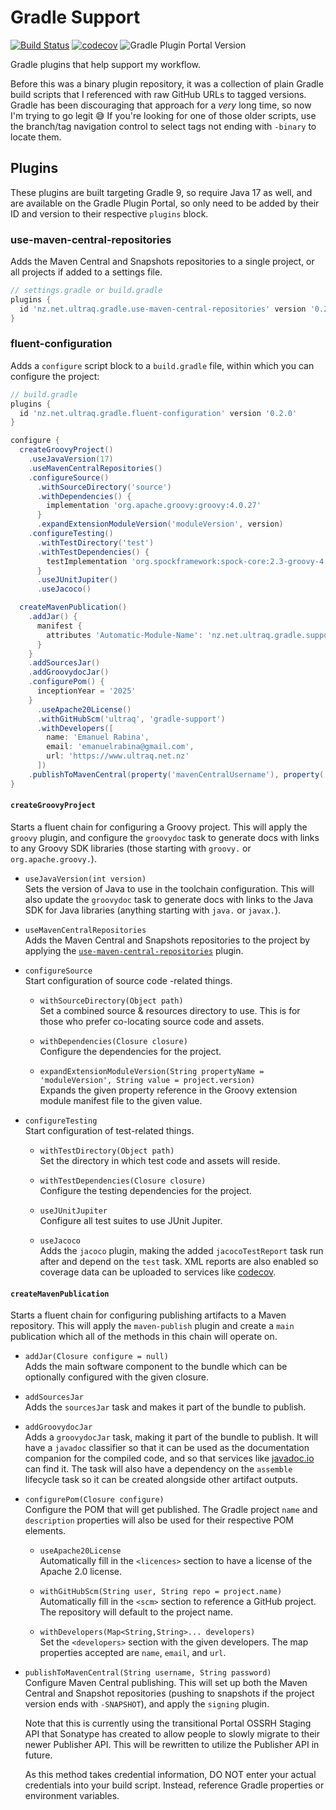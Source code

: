 
Gradle Support
==============

[![Build Status](https://github.com/ultraq/gradle-support/actions/workflows/build.yml/badge.svg)](https://github.com/ultraq/gradle-support/actions)
[![codecov](https://codecov.io/gh/ultraq/gradle-support/graph/badge.svg?token=AhWqCXCZzC)](https://codecov.io/gh/ultraq/gradle-support)
![Gradle Plugin Portal Version](https://img.shields.io/gradle-plugin-portal/v/nz.net.ultraq.gradle.fluent-configuration)

Gradle plugins that help support my workflow.

Before this was a binary plugin repository, it was a collection of plain Gradle
build scripts that I referenced with raw GitHub URLs to tagged versions.  Gradle
has been discouraging that approach for a *very* long time, so now I'm trying to
go legit 😅  If you're looking for one of those older scripts, use the
branch/tag navigation control to select tags not ending with `-binary` to locate
them.


Plugins
-------

These plugins are built targeting Gradle 9, so require Java 17 as well, and are
available on the Gradle Plugin Portal, so only need to be added by their ID and
version to their respective `plugins` block.

### use-maven-central-repositories

Adds the Maven Central and Snapshots repositories to a single project, or all
projects if added to a settings file.

```groovy
// settings.gradle or build.gradle
plugins {
  id 'nz.net.ultraq.gradle.use-maven-central-repositories' version '0.2.0'
}
```

### fluent-configuration

Adds a `configure` script block to a `build.gradle` file, within which you can
configure the project:

```groovy
// build.gradle
plugins {
  id 'nz.net.ultraq.gradle.fluent-configuration' version '0.2.0'
}

configure {
  createGroovyProject()
    .useJavaVersion(17)
    .useMavenCentralRepositories()
    .configureSource()
      .withSourceDirectory('source')
      .withDependencies() {
        implementation 'org.apache.groovy:groovy:4.0.27'
      }
      .expandExtensionModuleVersion('moduleVersion', version)
    .configureTesting()
      .withTestDirectory('test')
      .withTestDependencies() {
        testImplementation 'org.spockframework:spock-core:2.3-groovy-4.0'
      }
      .useJUnitJupiter()
      .useJacoco()

  createMavenPublication()
    .addJar() {
      manifest {
        attributes 'Automatic-Module-Name': 'nz.net.ultraq.gradle.support'
      }
    }
    .addSourcesJar()
    .addGroovydocJar()
    .configurePom() {
      inceptionYear = '2025'
    }
      .useApache20License()
      .withGitHubScm('ultraq', 'gradle-support')
      .withDevelopers([
        name: 'Emanuel Rabina',
        email: 'emanuelrabina@gmail.com',
        url: 'https://www.ultraq.net.nz'
      ])
    .publishToMavenCentral(property('mavenCentralUsername'), property('mavenCentralPassword'))
}
```

#### `createGroovyProject`

Starts a fluent chain for configuring a Groovy project.  This will apply the
`groovy` plugin, and configure the `groovydoc` task to generate docs with
links to any Groovy SDK libraries (those starting with `groovy.` or
`org.apache.groovy.`).

 - `useJavaVersion(int version)`  
    Sets the version of Java to use in the toolchain configuration.  This will
    also update the `groovydoc` task to generate docs with links to the Java
    SDK for Java libraries (anything starting with `java.` or `javax.`).

 - `useMavenCentralRepositories`  
    Adds the Maven Central and Snapshots repositories to the project by
    applying the [`use-maven-central-repositories`](#use-maven-central-repositories)
    plugin.

 - `configureSource`  
    Start configuration of source code -related things.

     - `withSourceDirectory(Object path)`  
       Set a combined source & resources directory to use.  This is for those
       who prefer co-locating source code and assets.

     - `withDependencies(Closure closure)`  
       Configure the dependencies for the project.

     - `expandExtensionModuleVersion(String propertyName = 'moduleVersion', String value = project.version)`  
       Expands the given property reference in the Groovy extension module
       manifest file to the given value.
 
 - `configureTesting`  
    Start configuration of test-related things.
 
     - `withTestDirectory(Object path)`  
       Set the directory in which test code and assets will reside.

     - `withTestDependencies(Closure closure)`  
      Configure the testing dependencies for the project.

     - `useJUnitJupiter`  
       Configure all test suites to use JUnit Jupiter.
 
     - `useJacoco`  
       Adds the `jacoco` plugin, making the added `jacocoTestReport` task run
       after and depend on the `test` task.  XML reports are also enabled so
       coverage data can be uploaded to services like [codecov](https://codecov.io/).

#### `createMavenPublication`

Starts a fluent chain for configuring publishing artifacts to a Maven
repository.  This will apply the `maven-publish` plugin and create a `main`
publication which all of the methods in this chain will operate on.

 - `addJar(Closure configure = null)`  
   Adds the main software component to the bundle which can be optionally
   configured with the given closure.

 - `addSourcesJar`  
   Adds the `sourcesJar` task and makes it part of the bundle to publish.

 - `addGroovydocJar`  
   Adds a `groovydocJar` task, making it part of the bundle to publish.  It will
   have a `javadoc` classifier so that it can be used as the documentation
   companion for the compiled code, and so that services like [javadoc.io](https://javadoc.io)
   can find it.  The task will also have a  dependency on the `assemble`
   lifecycle task so it can be created alongside other artifact outputs.

 - `configurePom(Closure configure)`  
   Configure the POM that will get published.  The Gradle project `name` and
   `description` properties will also be used for their respective POM elements.

    - `useApache20License`  
      Automatically fill in the `<licences>` section to have a license of the
      Apache 2.0 license.

    - `withGitHubScm(String user, String repo = project.name)`  
      Automatically fill in the `<scm>` section to reference a GitHub project.
      The repository will default to the project name.

    - `withDevelopers(Map<String,String>... developers)`  
      Set the `<developers>` section with the given developers.  The map
      properties accepted are `name`, `email`, and `url`.

 - `publishToMavenCentral(String username, String password)`  
   Configure Maven Central publishing.  This will set up both the Maven Central
   and Snapshot repositories (pushing to snapshots if the project version ends
   with `-SNAPSHOT`), and apply the `signing` plugin.

   Note that this is currently using the transitional Portal OSSRH Staging API
   that Sonatype has created to allow people to slowly migrate to their newer
   Publisher API.  This will be rewritten to utilize the Publisher API in
   future.
 
   As this method takes credential information, DO NOT enter your actual
   credentials into your build script.  Instead, reference Gradle properties or
   environment variables.
